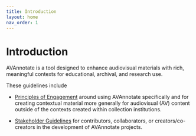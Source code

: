 ```yaml
---
title: Introduction
layout: home
nav_order: 1
---
```

# Introduction
AVAnnotate is a tool designed to enhance audiovisual materials with rich, meaningful contexts for educational, archival, and research use. 

These guidelines include 
- [Principles of Engagement](https://avannotate.github.io/guidelines/pages/principles) around using AVAnnotate specifically and for creating contextual material more generally for audiovisual (AV) content outside of the contexts created within collection institutions.

- [Stakeholder Guidelines](https://avannotate.github.io/guidelines/pages/stakeholders) for contributors, collaborators, or creators/co-creators in the development of AVAnnotate projects.
